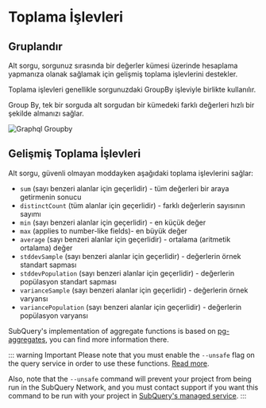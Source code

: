 # Toplama İşlevleri

## Gruplandır

Alt sorgu, sorgunuz sırasında bir değerler kümesi üzerinde hesaplama yapmanıza olanak sağlamak için gelişmiş toplama işlevlerini destekler.

Toplama işlevleri genellikle sorgunuzdaki GroupBy işleviyle birlikte kullanılır.

Group By, tek bir sorguda alt sorgudan bir kümedeki farklı değerleri hızlı bir şekilde almanızı sağlar.

![Graphql Groupby](/assets/img/graphql_aggregation.png)

## Gelişmiş Toplama İşlevleri

Alt sorgu, güvenli olmayan moddayken aşağıdaki toplama işlevlerini sağlar:

- `sum` (sayı benzeri alanlar için geçerlidir) - tüm değerleri bir araya getirmenin sonucu
- `distinctCount` (tüm alanlar için geçerlidir) - farklı değerlerin sayısının sayımı
- `min` (sayı benzeri alanlar için geçerlidir) - en küçük değer
- `max` (applies to number-like fields)- en büyük değer
- `average` (sayı benzeri alanlar için geçerlidir) - ortalama (aritmetik ortalama) değer
- `stddevSample` (sayı benzeri alanlar için geçerlidir) - değerlerin örnek standart sapması
- `stddevPopulation` (sayı benzeri alanlar için geçerlidir) - değerlerin popülasyon standart sapması
- `varianceSample` (sayı benzeri alanlar için geçerlidir) - değerlerin örnek varyansı
- `variancePopulation` (sayı benzeri alanlar için geçerlidir) - değerlerin popülasyon varyansı

SubQuery's implementation of aggregate functions is based on [pg-aggregates](https://github.com/graphile/pg-aggregates), you can find more information there.

::: warning Important Please note that you must enable the `--unsafe` flag on the query service in order to use these functions. [Read more](./references.md#unsafe-query-service).

Also, note that the `--unsafe` command will prevent your project from being run in the SubQuery Network, and you must contact support if you want this command to be run with your project in [SubQuery's managed service](https://managedservice.subquery.network). :::
